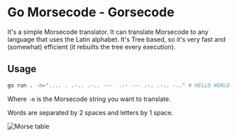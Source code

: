 # Go Morsecode - Gorsecode
It's a simple Morsecode translator. It can translate Morsecode to any language that uses the Latin alphabet.
It's Tree based, so it's very fast and (somewhat) efficient (it rebuilts the tree every execution).

## Usage
```bash
go run . -m=".... . .-.. .-.. ---  .-- --- .-. .-.. -.." # HELLO WORLD
```
Where `-m` is the Morsecode string you want to translate.

Words are separated by 2 spaces and letters by 1 space.

![Morse table](https://en.wikipedia.org/wiki/Morse_code#/media/File:International_Morse_Code.svg)